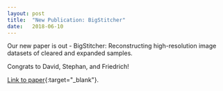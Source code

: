 ```yaml
---
layout: post
title:  "New Publication: BigStitcher"
date:   2018-06-10     
---
```


Our new paper is out - BigStitcher: Reconstructing high-resolution image datasets of cleared and expanded samples.

Congrats to David, Stephan, and Friedrich!

[Link to paper](https://www.biorxiv.org/content/early/2018/06/10/343954){:target="_blank"}.